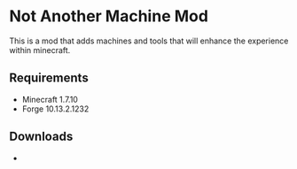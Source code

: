 Not Another Machine Mod
=======================
This is a mod that adds machines and tools that will enhance the experience within minecraft.

Requirements
------------
* Minecraft 1.7.10
* Forge 10.13.2.1232

Downloads
---------
* 
